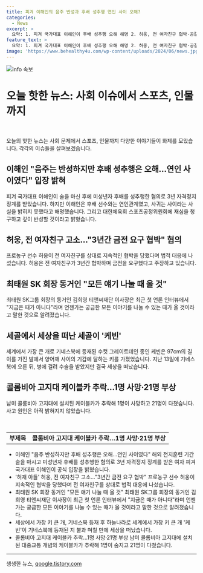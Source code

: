 ```yaml
---
title: 피겨 이해인의 음주 반성과 후배 성추행 연인 사이 오해?
categories:
  - News
excerpt: >
  요약: 1. 피겨 국가대표 이해인이 후배 성추행 오해 해명 2. 허웅, 전 여자친구 협박·공갈 논란 3. SK 회장 동거인 모든 얘기 나눌 때 올 것 발언 4. 세골에서 가장 키 큰 개 케빈의 기네스북 등재 후 사망 5. 콜롬비아 케이블카 추락 사고, 1명 사망 21명 부상
feature_text: >
  요약: 1. 피겨 국가대표 이해인이 후배 성추행 오해 해명 2. 허웅, 전 여자친구 협박·공갈 논란 3. SK 회장 동거인 모든 얘기 나눌 때 올 것 발언 4. 세골에서 가장 키 큰 개 케빈의 기네스북 등재 후 사망 5. 콜롬비아 케이블카 추락 사고, 1명 사망 21명 부상
image: 'https://www.behealthy4u.com/wp-content/uploads/2024/06/news.jpg'
---
```


<p><img src="https://www.behealthy4u.com/wp-content/uploads/2024/06/news.jpg" alt="info 속보" /></p>

<h1>오늘 핫한 뉴스: 사회 이슈에서 스포츠, 인물까지</h1>

<p data-ke-size="size16">&nbsp;</p>

<p>오늘의 핫한 뉴스는 사회 문제에서 스포츠, 인물까지 다양한 이야기들이 화제를 모았습니다. 각각의 이슈들을 살펴보겠습니다.</p>

<h2>이해인 "음주는 반성하지만 후배 성추행은 오해…연인 사이였다" 입장 밝혀</h2>

<p>피겨 국가대표 이해인이 술을 마신 후에 미성년자 후배를 성추행한 혐의로 3년 자격정지 징계를 받았습니다. 하지만 이해인은 후배 선수와는 연인관계였고, 사귀는 사이라는 사실을 밝히지 못했다고 해명했습니다. 그리고 대한체육회 스포츠공정위원회에 재심을 청구하고 깊이 반성할 것이라고 밝혔습니다.</p>

<h2>허웅, 전 여자친구 고소…"3년간 금전 요구 협박" 혐의</h2>

<p>프로농구 선수 허웅이 전 여자친구를 상대로 지속적인 협박을 당했다며 법적 대응에 나섰습니다. 허웅은 전 여자친구가 3년간 협박하며 금전을 요구했다고 주장하고 있습니다.</p>

<h2>최태원 SK 회장 동거인 "모든 얘기 나눌 때 올 것"</h2>

<p>최태원 SK그룹 회장의 동거인 김희영 티앤씨재단 이사장은 최근 첫 언론 인터뷰에서 "지금은 때가 아니다"라며 언젠가는 궁금한 모든 이야기를 나눌 수 있는 때가 올 것이라고 말한 것으로 알려졌습니다.</p>

<h2>세골에서 세상을 떠난 세골이 '케빈'</h2>

<p>세계에서 가장 큰 개로 기네스북에 등재된 수컷 그레이트데인 종인 케빈은 97cm의 길이를 가진 발에서 양어깨 사이의 기갑에 달하는 키를 가졌었습니다. 지난 13일에 기네스북에 오른 뒤, 병에 걸려 수술을 받았지만 결국 세상을 떠났습니다.</p>

<h2>콜롬비아 고지대 케이블카 추락…1명 사망·21명 부상</h2>

<p>남미 콜롬비아 고지대에 설치된 케이블카가 추락해 1명이 사망하고 21명이 다쳤습니다. 사고 원인은 아직 밝혀지지 않았습니다.</p>

<p data-ke-size="size16">&nbsp;</p>

<table>
    <tbody>
        <tr>
            <td style="text-align: center; height: 17px;"><b>부제목</b></td>
            <td style="text-align: center; height: 17px;"><b>콜롬비아 고지대 케이블카 추락…1명 사망·21명 부상</b></td>
        </tr>
    </tbody>
</table>

<ul>
    <li>이해인 "음주 반성하지만 후배 성추행은 오해…연인 사이였다" 해외 전지훈련 기간 술을 마시고 미성년자 후배를 성추행한 혐의로 3년 자격정지 징계를 받은 여자 피겨 국가대표 이해인이 공식 입장을 밝혔습니다.</li>
    <li>'허재 아들' 허웅, 전 여자친구 고소…"3년간 금전 요구 협박" 프로농구 선수 허웅이 지속적인 협박을 당했다며 전 여자친구를 상대로 법적 대응에 나섰습니다.</li>
    <li>최태원 SK 회장 동거인 "모든 얘기 나눌 때 올 것" 최태원 SK그룹 회장의 동거인 김희영 티앤씨재단 이사장이 최근 첫 언론 인터뷰에서 "지금은 때가 아니다"라며 언젠가는 궁금한 모든 이야기를 나눌 수 있는 때가 올 것이라고 말한 것으로 알려졌습니다.</li>
    <li>세상에서 가장 키 큰 개, 기네스북 등재 후 하늘나라로 세계에서 가장 키 큰 개 '케빈'이 기네스북에 등재된 지 불과 며칠 만에 세상을 떠났습니다.</li>
    <li>콜롬비아 고지대 케이블카 추락…1명 사망·21명 부상 남미 콜롬비아 고지대에 설치된 대중교통 개념의 케이블카가 추락해 1명이 숨지고 21명이 다쳤습니다.</li>
</ul>

<p><hr></p>
생생한 뉴스, <a href="https://qoogle.tistory.com" rel="dofollow">qoogle.tistory.com</a>


